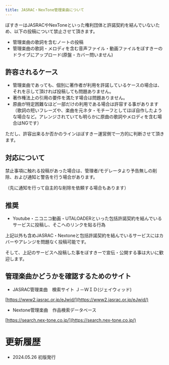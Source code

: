 ```yaml
---
title: JASRAC・NexTone管理楽曲について
---
```


ぼすきーはJASRACやNexToneといった権利団体と許諾契約を結んでいないため、以下の投稿について禁止させて頂きます。

- 管理楽曲の歌詞を含むノートの投稿
- 管理楽曲の歌詞・メロディを含む音声ファイル・動画ファイルをぼすきーのドライブにアップロード(原盤・カバー問いません)

## 許容されるケース

- 管理楽曲であっても、個別に著作者が利用を許諾しているケースの場合は、それを示して頂ければ投稿しても問題ありません。
- 著作権法上の引用の要件を満たす場合は問題ありません。
- 原曲が特定困難なほど一部だけの利用である場合は許容する事があります（歌詞の短いフレーズや、楽曲を元ネタ・モチーフとしてほぼ自作したような場合など。アレンジされていても明らかに原曲の歌詞やメロディを含む場合はNGです）

ただし、許容出来るか否かのラインはぼすきー運営側で一方的に判断させて頂きます。

## 対応について

禁止事項に触れる投稿があった場合は、管理者/モデレータより予告無しの削除、および通知と警告を行う場合があります。

（先に通知を行って自主的な削除を依頼する場合もあります）

## 推奨

- Youtube・ニコニコ動画・UTALOADERといった包括許諾契約を結んでいるサービスに投稿し、そこへのリンクを貼る行為

上記以外も含めJASRAC・Nextoneと包括許諾契約を結んでいるサービスにはカバーやアレンジを問題なく投稿可能です。

そして、上記のサービスへ投稿した事をぼすきーで宣伝・公開する事は大いに歓迎します。

## 管理楽曲かどうかを確認するためのサイト

- JASRAC管理楽曲　検索サイト Ｊ－ＷＩＤ(ジェイウィッド)

[https://www2.jasrac.or.jp/eJwid/](https://www2.jasrac.or.jp/eJwid/)

- Nextone管理楽曲　作品検索データベース

[https://search.nex-tone.co.jp/](https://search.nex-tone.co.jp/)

# 更新履歴

- 2024.05.26 初版発行